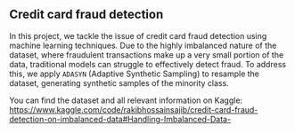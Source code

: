 ## Credit card fraud detection

In this project, we tackle the issue of credit card fraud detection using machine learning techniques. Due to the highly imbalanced nature of the dataset, where fraudulent transactions make up a very small portion of the data, traditional models can struggle to effectively detect fraud. To address this, we apply `ADASYN` (Adaptive Synthetic Sampling) to resample the dataset, generating synthetic samples of the minority class.

You can find the dataset and all relevant information on Kaggle: https://www.kaggle.com/code/rakibhossainsajib/credit-card-fraud-detection-on-imbalanced-data#Handling-Imbalanced-Data-